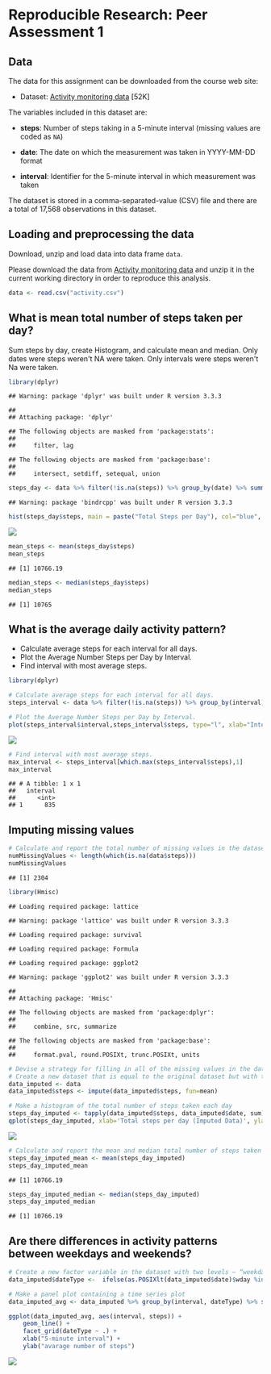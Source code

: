 # Reproducible Research: Peer Assessment 1

## Data

The data for this assignment can be downloaded from the course web
site:

* Dataset: [Activity monitoring data](https://d396qusza40orc.cloudfront.net/repdata%2Fdata%2Factivity.zip) [52K]

The variables included in this dataset are:

* **steps**: Number of steps taking in a 5-minute interval (missing
    values are coded as `NA`)

* **date**: The date on which the measurement was taken in YYYY-MM-DD
    format

* **interval**: Identifier for the 5-minute interval in which
    measurement was taken




The dataset is stored in a comma-separated-value (CSV) file and there
are a total of 17,568 observations in this
dataset.


## Loading and preprocessing the data

Download, unzip and load data into data frame `data`. 

Please download the data from [Activity monitoring data](https://d396qusza40orc.cloudfront.net/repdata%2Fdata%2Factivity.zip) and unzip it in the current working directory in order to reproduce this analysis.


```r
data <- read.csv("activity.csv")
```


## What is mean total number of steps taken per day?

Sum steps by day, create Histogram, and calculate mean and median. Only dates were steps weren't NA were taken. Only intervals were steps weren't Na were taken.


```r
library(dplyr)
```

```
## Warning: package 'dplyr' was built under R version 3.3.3
```

```
## 
## Attaching package: 'dplyr'
```

```
## The following objects are masked from 'package:stats':
## 
##     filter, lag
```

```
## The following objects are masked from 'package:base':
## 
##     intersect, setdiff, setequal, union
```

```r
steps_day <- data %>% filter(!is.na(steps)) %>% group_by(date) %>% summarize(steps = sum(steps))
```

```
## Warning: package 'bindrcpp' was built under R version 3.3.3
```

```r
hist(steps_day$steps, main = paste("Total Steps per Day"), col="blue", xlab="Total of Steps")
```

![](PA1_template_files/figure-html/unnamed-chunk-2-1.png)<!-- -->

```r
mean_steps <- mean(steps_day$steps)
mean_steps
```

```
## [1] 10766.19
```

```r
median_steps <- median(steps_day$steps)
median_steps
```

```
## [1] 10765
```


## What is the average daily activity pattern?

* Calculate average steps for each interval for all days. 
* Plot the Average Number Steps per Day by Interval. 
* Find interval with most average steps. 


```r
library(dplyr)

# Calculate average steps for each interval for all days.
steps_interval <- data %>% filter(!is.na(steps)) %>% group_by(interval) %>% summarize(steps = mean(steps))

# Plot the Average Number Steps per Day by Interval.
plot(steps_interval$interval,steps_interval$steps, type="l", xlab="Interval", ylab="Total of Steps",main="Mean of Steps per Day each Interval")
```

![](PA1_template_files/figure-html/unnamed-chunk-3-1.png)<!-- -->

```r
# Find interval with most average steps.
max_interval <- steps_interval[which.max(steps_interval$steps),1]
max_interval
```

```
## # A tibble: 1 x 1
##   interval
##      <int>
## 1      835
```

## Imputing missing values


```r
# Calculate and report the total number of missing values in the dataset 
numMissingValues <- length(which(is.na(data$steps)))
numMissingValues
```

```
## [1] 2304
```


```r
library(Hmisc)
```

```
## Loading required package: lattice
```

```
## Warning: package 'lattice' was built under R version 3.3.3
```

```
## Loading required package: survival
```

```
## Loading required package: Formula
```

```
## Loading required package: ggplot2
```

```
## Warning: package 'ggplot2' was built under R version 3.3.3
```

```
## 
## Attaching package: 'Hmisc'
```

```
## The following objects are masked from 'package:dplyr':
## 
##     combine, src, summarize
```

```
## The following objects are masked from 'package:base':
## 
##     format.pval, round.POSIXt, trunc.POSIXt, units
```

```r
# Devise a strategy for filling in all of the missing values in the dataset.
# Create a new dataset that is equal to the original dataset but with the missing data filled in.
data_imputed <- data
data_imputed$steps <- impute(data_imputed$steps, fun=mean)
```


```r
# Make a histogram of the total number of steps taken each day 
steps_day_imputed <- tapply(data_imputed$steps, data_imputed$date, sum)
qplot(steps_day_imputed, xlab='Total steps per day (Imputed Data)', ylab='Frequency (binwith 2000)', binwidth=2000)
```

![](PA1_template_files/figure-html/unnamed-chunk-6-1.png)<!-- -->


```r
# Calculate and report the mean and median total number of steps taken per day.
steps_day_imputed_mean <- mean(steps_day_imputed)
steps_day_imputed_mean
```

```
## [1] 10766.19
```

```r
steps_day_imputed_median <- median(steps_day_imputed)
steps_day_imputed_median
```

```
## [1] 10766.19
```

## Are there differences in activity patterns between weekdays and weekends?


```r
# Create a new factor variable in the dataset with two levels – “weekday” and “weekend” indicating whether a given date is a weekday or weekend day.
data_imputed$dateType <-  ifelse(as.POSIXlt(data_imputed$date)$wday %in% c(0,6), 'weekend', 'weekday')
```


```r
# Make a panel plot containing a time series plot
data_imputed_avg <- data_imputed %>% group_by(interval, dateType) %>% summarise(steps = mean(steps))

ggplot(data_imputed_avg, aes(interval, steps)) + 
    geom_line() + 
    facet_grid(dateType ~ .) +
    xlab("5-minute interval") + 
    ylab("avarage number of steps")
```

![](PA1_template_files/figure-html/unnamed-chunk-9-1.png)<!-- -->
